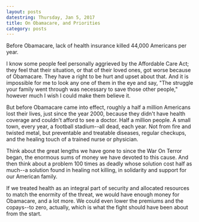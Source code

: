 ```yaml
---
layout: posts
datestring: Thursday, Jan 5, 2017
title: On Obamacare, and Priorities
category: posts
---
```


Before Obamacare, lack of health insurance killed 44,000 Americans per year.

I know some people feel personally aggrieved by the Affordable Care Act; they feel that their situation, or that of their loved ones, got worse because of Obamacare. They have a right to be hurt and upset about that. And it is impossible for me to look any one of them in the eye and say, "The struggle your family went through was necessary to save those other people," however much I wish I could make them believe it.

But before Obamacare came into effect, roughly a half a million Americans lost their lives, just since the year 2000, because they didn't have health coverage and couldn't afford to see a doctor. Half a million people. A small town, every year, a football stadium--all dead, each year. Not from fire and twisted metal, but preventable and treatable diseases, regular checkups, and the healing touch of a trained nurse or physician.

Think about the great lengths we have gone to since the War On Terror began, the enormous sums of money we have devoted to this cause. And then think about a problem 100 times as deadly whose solution cost half as much--a solution found in healing not killing, in solidarity and support for our American family.

If we treated health as an integral part of security and allocated resources to match the enormity of the threat, we would have enough money for Obamacare, and a lot more. We could even lower the premiums and the copays--to zero, actually, which is what the fight should have been about from the start.
